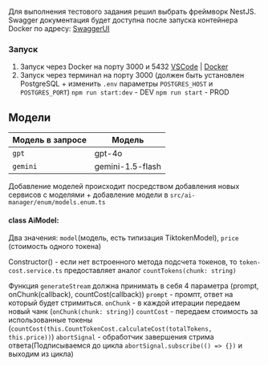 Для выполнения тестового задания решил выбрать фреймворк NestJS. Swagger документация будет доступна после запуска контейнера Docker по адресу: [SwaggerUI](http://localhost:3000/api/docs)

### Запуск

1. Запуск через Docker на порту 3000 и 5432
   [VSCode](https://code.visualstudio.com/docs/containers/overview) | [Docker](https://habr.com/ru/articles/663026/)
2. Запуск через терминал на порту 3000 (должен быть установлен PostgreSQL + изменить `.env` параметры `POSTGRES_HOST` и `POSTGRES_PORT`)
   `npm run start:dev` - DEV
   `npm run start` - PROD

## Модели

| Модель в запросе | Модель           |
| ---------------- | ---------------- |
| `gpt`            | gpt-4o           |
| `gemini`         | gemini-1.5-flash |

Добавление моделей происходит посредством добавления новых сервисов с моделями + добавление модели в `src/ai-manager/enum/models.enum.ts`

#### class AiModel:

Два значения: `model`(модель, есть типизация TiktokenModel), `price` (стоимость одного токена)

Constructor() - если нет встроенного метода подсчета токенов, то `token-cost.service.ts` предоставляет аналог `countTokens(chunk: string)`

Функция `generateStream` должна принимать в себя 4 параметра (prompt, onChunk(callback), countCost(callback))
`prompt` - промпт, ответ на который будет стримиться.
`onChunk` - в каждой итерации передаем новый чанк (`onChunk(chunk: string)`)
`countCost` - передаем стоимость за использованные токены (`countCost(this.CountTokenCost.calculateCost(totalTokens, this.price))`)
`abortSignal` - обработчик завершения стрима ответа(Подписываемся до цикла `abortSignal.subscribe(() => {})` и выходим из цикла)
